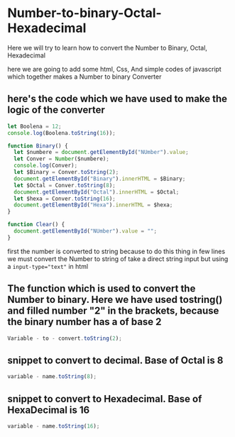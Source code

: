 # Number-to-binary-Octal-Hexadecimal

Here we will try to learn how to convert the Number to Binary, Octal, Hexadecimal

here we are going to add some html, Css, And simple codes of javascript which together makes a Number to binary Converter

## here's the code which we have used to make the logic of the converter

```javascript
let Boolena = 12;
console.log(Boolena.toString(16));

function Binary() {
  let $numbere = document.getElementById("NUmber").value;
  let Conver = Number($numbere);
  console.log(Conver);
  let $Binary = Conver.toString(2);
  document.getElementById("Binary").innerHTML = $Binary;
  let $Octal = Conver.toString(8);
  document.getElementById("Octal").innerHTML = $Octal;
  let $hexa = Conver.toString(16);
  document.getElementById("Hexa").innerHTML = $hexa;
}

function Clear() {
  document.getElementById("NUmber").value = "";
}
```

first the number is converted to string because to do this thing in few lines we must
convert the Number to string of take a direct string input but using a <code>input-type="text"</code> in html

## The function which is used to convert the Number to binary. Here we have used tostring() and filled number "2" in the brackets, because the binary number has a of base 2

```javascript
Variable - to - convert.toString(2);
```

## snippet to convert to decimal. Base of Octal is 8

```javascript
variable - name.toString(8);
```

## snippet to convert to Hexadecimal. Base of HexaDecimal is 16

```javascript
variable - name.toString(16);
```
